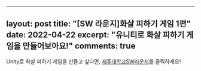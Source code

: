 ------
layout: post
title: "[SW 라운지]화살 피하기 게임 1편"
date: 2022-04-22
excerpt: "유니티로 화살 피하기 게임을 만들어보아요!"
comments: true
---

Unity로 화살 피하기 게임을 만들고 싶다면, [제주대학교SW라운지](https://www.youtube.com/watch?v=i8LUAMBAyZY)를 클릭하세요!

